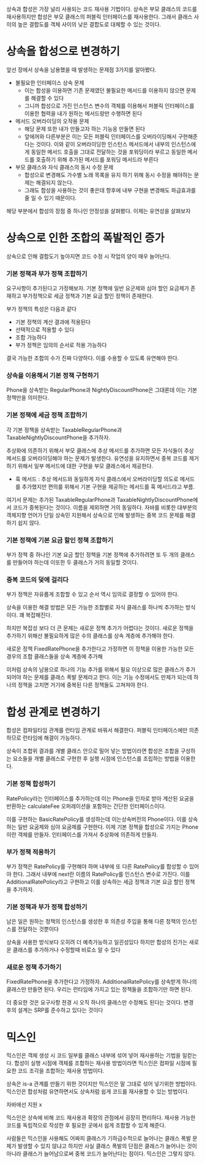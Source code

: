 상속과 합성은 가장 널리 사용되는 코드 재사용 기법이다. 상속은 부모 클래스의 코드를 재사용하지만 합성은 부모 클래스의 퍼블릭 인터페이스를 재사용한다. 그래서 클래스 사이의 높은 결합도를 객체 사이의 낮은 결합도로 대체할 수 있는 것이다.

# 상속을 합성으로 변경하기

앞선 장에서 상속을 남용했을 때 발생하는 문제점 3가지를 알아봤다.

- 불필요한 인터페이스 상속 문제
    - 이는 합성을 이용하면 기존 문제였던 불필요한 메서드를 이용하지 않으면 문제를 해결할 수 있다
    - 그니까 합성으로 가진 인스턴스 변수의 객체를 이용해서 퍼블릭 인터페이스를 이용한 협력을 내가 원하는 메서드랑만 수행하면 된다
- 메서드 오버라이딩의 오작용 문제
    - 해당 문제 또한 내가 만들고자 하는 기능응 만들면 된다
    - 앞에꺼와 다른부분은 이는 모든 퍼블릭 인터페이스를 오버라이딩해서 구현해준다는 것이다. 이와 같이 오버라이딩한 인스턴스 메서드에서 내부의 인스턴스에게 동일한 메서드 호출을 그대로 전달하는 것을 포워딩이라 부르고 동일한 메서드를 호출하기 위해 추가된 메서드를 포워딩 메서드라 부른다
- 부모 클래스와 자식 클래스의 동시 수정 문제
    - 합성으로 변경해도 가수별 노래 목록을 유지 하기 위해 동시 수정을 해야하는 문제는 해결되지 않는다.
    - 그래도 합성을 사용하는 것이 좋은데 향후에 내부 구현을 변경해도 파급효과를 줄 일 수 있기 때문이다.

해당 부분에서 합성의 장점 중 하나인 안정성을 살펴봤다. 이제는 유연성을 살펴보자

# 상속으로 인한 조합의 폭발적인 증가

상속으로 인해 결합도기 높아지면 코드 수정 시 작업의 양이 매우 늘어난다.

### 기본 정책과 부가 정책 조합하기

요구사항이 추가된다고 가정해보자. 기본 정책에 일반 요군제와 심야 할인 요금제가 존재하고 부가정책으로 세금 정책과 기본 요금 할인 정책이 존재한다.

부가 정책의 특성은 다음과 같다

- 기본 정책의 계산 결과에 적용된다
- 선택적으로 적용할 수 있다
- 조합 가능하다
- 부가 정책은 임의의 순서로 적용 가능하다

결국 가능한 조합의 수가 진짜 다양하다. 이를 수용할 수 있도록 유연해야 한다.

### 상속을 이용해서 기본 정책 구현하기

Phone을 상속받는 RegularPhone과 NightlyDiscountPhone은 그대론데 이는 기본 정책만을 의미한다.

### 기본 정책에 세금 정책 조합하기

각 기본 정책을 상속받는 TaxableRegularPhone과 TaxableNightlyDiscountPhone을 추가하자.

추상화에 의존하기 위해서 부모 클래스에 추상 메서드를 추가하면 모든 자식들이 추상 메서드를 오버라이딩해야 하는 문제가 발생한다. 유연성을 유지하면서 중복 코드를 제거하기 위해서 일부 메서드에 대한 구현을 부모 클래스에서 제공한다.

- 훅 메서드 : 추상 메서드와 동일하게 자식 클래스에서 오버라이딩할 의도로 메서드를 추가했지만 편의를 위해서 기본 구현을 제공하는 메서드를 훅 메서드라고 부름.

여기서 문제는 추가된 TaxableRegularPhone과 TaxableNightlyDiscountPhone에서 코드가 중복된다는 것이다. 이름을 제외하면 거의 동일하다. 자바를 비롯한 대부분의 객체지향 언어가 단일 상속민 지원해서 상속으로 인해 발생하는 중복 코드 문제를 해결하기 쉽지 않다.

### 기본 정책에 기본 요금 할인 정책 조합하기

부가 정책 중 하나인 기본 요금 할인 정책을 기본 정책에 추가하려면 또 두 개의 클래스를 만들어야 하는데 이또한 두 클래스가 거의 동일할 것이다.

### 중복 코드의 덫에 걸리다

부가 정책은 자유롭게 조합할 수 있고 순서 역시 임의로 결정할 수 있어야 한다.

상속을 이용한 해결 방법은 모든 가능한 조합별로 자식 클래스를 하나씩 추가하는 방식이다. 꽤 복잡해진다. 

하지만 복잡성 보다 더 큰 문제는 새로운 정책 추가가 어렵다는 것이다. 새로운 정책을 추가하기 위해선 불필요하게 많은 수의 클래스를 상속 계층에 추가해야 한다.

새로운 정책 FixedRatePhone을 추가한다고 가정하면 이 정책을 이용한 가능한 모든 경우의 조합 클래스들을 상속 계층에 추가해

이처럼 상속의 남용으로 하나의 기능 추가를 위해서 필요 이상으로 많은 클래스가 추가되어야 하는 문제를 클래스 폭발 문제라고 한다. 이는 기능 수정에서도 만제가 되는데 하나의 정책을 고치면 거기에 중복된 다른 정책들도 고쳐져야 한다.

# 합성 관계로 변경하기

합성은 컴파일타임 관계를 런타임 관계로 바꿔서 해결한다. 퍼블릭 인터페이스에만 의존하므로 런타임에 해결이 가능하다.

상속이 조합위 결과를 개별 클래스 안으로 밀어 넣는 방법이라면 합성은 조합을 구성하는 요소들을 개별 클래스로 구현한 후 실행 시점에 인스턴스를 조립하는 방법을 이용한다.

### 기본 정책 합성하기

RatePolicy라는 인터페이스를 추가하는데 이는 Phone을 인자로 받아 계산된 요굼을 반환하는 calculateFee 오퍼레이션을 포함하는 간단한 인터페이스이다.

이를 구현하는 BasicRatePolicy를 생성하는데 이는상속버전의 Phone이다.  이를 상속하는 일반 요굼제와 심야 요굼제를 구현한다. 이제 기본 정책을 합성으로 가지는 Phone이란 객체를 만들자. 인터페이스를 가져서 추상화에 의존하게 만들자. 

### 부가 정책 적용하기

부가 정책은 RatePolicy를 구현해야 하며 내부에 또 다른 RatePolicy를 합성할 수 있어야 한다. 그래서 내부에 next란 이름의 RatePolicy를 인스턴스 변수로 가진다. 이를 AdditionalRatePolicy라고 구현하고 이를 상속하는 세금 정책과 기본 요금 할인 정책을 추가하자.

### 기본 정책과 부가 정책 합성하기

남은 일은 원하는 정책의 인스턴스를 생성한 후 의존성 주입을 통해 다른 정책의 인스턴스를 전달하는 것뿐이다

상속을 사용한 방식보다 오히려 더 예측가능하고 일괸성있다 하지만 합성의 진가는 새로운 클래스를 추가하거나 수정할때 비로소 알 수 있다

### 새로운 정책 추가하기

FixedRatePhone을 추가한다고 가정하자. AdditionalRatePolicy를 상속받게 하나의 클래스만 만들면 된다. 우리는 런타임에 가지고 있는 정책들을 조합하기만 하면 된다.

더 중요한 것은 요구사항 젼경 시 오직 하나의 클래스만 수정해도 된다는 것이다. 변경 후의 설계는 SRP를 준수하고 있다는 것이다

# 믹스인

믹스인은 객체 생성 시 코드 일부를 클래스 내부에 섞어 넣어 재사용하는 기법을 일컫는다. 합성이 실행 시점에 객체를 조합하는 재사용 방법이라면 믹스인은 컴파일 시점에 필요한 코드 조각을 조합하는 재사용 방법이다.

상속은 is-a 관계를 만들기 위한 것이지만 믹스인은 말 그대로 섞어 넣기위한 방법이다. 믹스인은 합성처럼 유연하면서도 상속처럼 쉽게 코드를 재사용할 수 있는 방법이다.

자바에선 지원 x 

믹스인은 상속에 비해 코드 재사용과 확장의 관점에서 굉장히 편리하다. 재사용 가능한 코드를 독립적으로 작성한 후 필요한 곳에서 쉽게 조합할 수 있게 해준다.

사람들은 믹스인을 사용해도 어짜피 클래스가 기하급수적으로 늘어나는 클래스 폭발 문제가 발생할 수 있지 않냐고 하지만 사실 클래스 폭발의 단점은 클래스가 늘어나는 것이 아니라 클래스가 늘어남으로써 중복 코드가 늘어난다는 점이다. 믹스인은 그렇지 않다.
